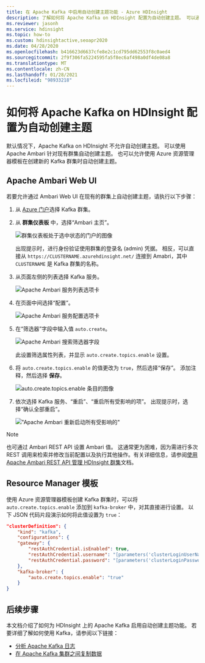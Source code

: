 ```yaml
---
title: 在 Apache Kafka 中启用自动创建主题功能 - Azure HDInsight
description: 了解如何将 Apache Kafka on HDInsight 配置为自动创建主题。 可以通过将设置为 true 来配置 Kafka，方法是 `auto.create.topics.enable` 通过 Ambari。 或在群集创建过程中通过 PowerShell 或资源管理器模板执行。
ms.reviewer: jasonh
ms.service: hdinsight
ms.topic: how-to
ms.custom: hdinsightactive,seoapr2020
ms.date: 04/28/2020
ms.openlocfilehash: b416623d6637cfe8e2c1cd795dd62553f8c0aed4
ms.sourcegitcommit: 2f9f306fa5224595fa5f8ec6af498a0df4de08a8
ms.translationtype: MT
ms.contentlocale: zh-CN
ms.lasthandoff: 01/28/2021
ms.locfileid: "98933218"
---
```

# <a name="how-to-configure-apache-kafka-on-hdinsight-to-automatically-create-topics"></a>如何将 Apache Kafka on HDInsight 配置为自动创建主题

默认情况下，Apache Kafka on HDInsight 不允许自动创建主题。 可以使用 Apache Ambari 针对现有群集自动创建主题。 也可以允许使用 Azure 资源管理器模板在创建新的 Kafka 群集时自动创建主题。

## <a name="apache-ambari-web-ui"></a>Apache Ambari Web UI

若要允许通过 Ambari Web UI 在现有的群集上自动创建主题，请执行以下步骤：

1. 从 [Azure 门户](https://portal.azure.com)选择 Kafka 群集。

1. 从 **群集仪表板** 中，选择“Ambari 主页”。

    ![群集仪表板处于选中状态的门户的图像](./media/apache-kafka-auto-create-topics/azure-portal-cluster-dashboard-ambari.png)

    出现提示时，进行身份验证使用群集的登录名 (admin) 凭据。 相反，可以直接从 `https://CLUSTERNAME.azurehdinsight.net/` 连接到 Amabri，其中 `CLUSTERNAME` 是 Kafka 群集的名称。

1. 从页面左侧的列表选择 Kafka 服务。

    ![Apache Ambari 服务列表选项卡](./media/apache-kafka-auto-create-topics/hdinsight-service-list.png)

1. 在页面中间选择“配置”。

    ![Apache Ambari 服务配置选项卡](./media/apache-kafka-auto-create-topics/hdinsight-service-config.png)

1. 在“筛选器”字段中输入值 `auto.create`。

    ![Apache Ambari 搜索筛选器字段](./media/apache-kafka-auto-create-topics/hdinsight-filter-field.png)

    此设置筛选属性列表，并显示 `auto.create.topics.enable` 设置。

1. 将 `auto.create.topics.enable` 的值更改为 `true`，然后选择“保存”。 添加注释，然后选择 **保存**。

    ![auto.create.topics.enable 条目的图像](./media/apache-kafka-auto-create-topics/auto-create-topics-enable.png)

1. 依次选择 Kafka 服务、“重启”、“重启所有受影响的项”。  出现提示时，选择“确认全部重启”。

    !["Apache Ambari 重新启动所有受影响的"](./media/apache-kafka-auto-create-topics/restart-all-affected.png)

> [!NOTE]  
> 也可通过 Ambari REST API 设置 Ambari 值。 这通常更为困难，因为需进行多次 REST 调用来检索并修改当前配置以及执行其他操作。有关详细信息，请参阅[使用 Apache Ambari REST API 管理 HDInsight 群集](../hdinsight-hadoop-manage-ambari-rest-api.md)文档。

## <a name="resource-manager-templates"></a>Resource Manager 模板

使用 Azure 资源管理器模板创建 Kafka 群集时，可以将 `auto.create.topics.enable` 添加到 `kafka-broker` 中，对其直接进行设置。 以下 JSON 代码片段演示如何将此值设置为 `true`：

```json
"clusterDefinition": {
    "kind": "kafka",
    "configurations": {
    "gateway": {
        "restAuthCredential.isEnabled": true,
        "restAuthCredential.username": "[parameters('clusterLoginUserName')]",
        "restAuthCredential.password": "[parameters('clusterLoginPassword')]"
    },
    "kafka-broker": {
        "auto.create.topics.enable": "true"
    }
}
```

## <a name="next-steps"></a>后续步骤

本文档介绍了如何为 HDInsight 上的 Apache Kafka 启用自动创建主题功能。 若要详细了解如何使用 Kafka，请参阅以下链接：

* [分析 Apache Kafka 日志](apache-kafka-log-analytics-operations-management.md)
* [在 Apache Kafka 集群之间复制数据](apache-kafka-mirroring.md)
